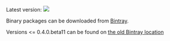 Latest version: [![](https://api.bintray.com/packages/pvdbosch/generic/xm4was/images/download.svg)](https://bintray.com/pvdbosch/generic/xm4was/_latestVersion)

Binary packages can be downloaded from [Bintray](https://bintray.com/pvdbosch/generic/xm4was).

Versions <= 0.4.0.beta11 can be found on [the old Bintray location](https://bintray.com/veithen/generic/xm4was)